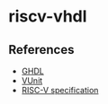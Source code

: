 # riscv-vhdl

## References

- [GHDL](http://ghdl.free.fr/)
- [VUnit](https://vunit.github.io/)
- [RISC-V specification](https://riscv.org/technical/specifications/)